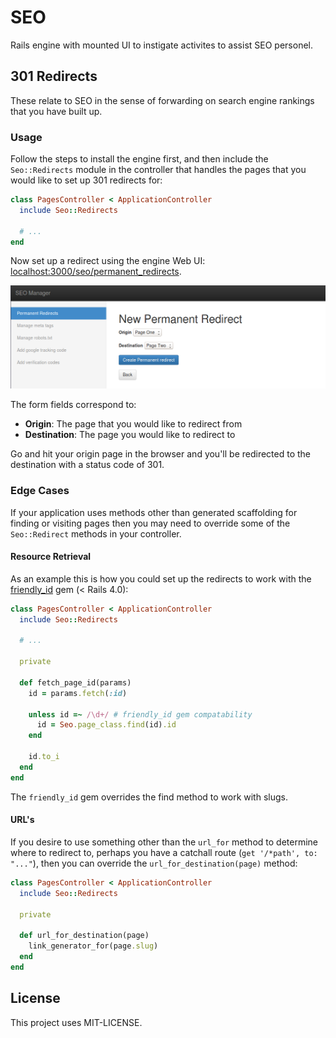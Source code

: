 SEO
===

Rails engine with mounted UI to instigate activites to assist SEO personel.

## 301 Redirects

These relate to SEO in the sense of forwarding on search engine rankings that you have built up.

### Usage

Follow the steps to install the engine first, and then include the `Seo::Redirects` module in the controller that handles the pages that you would like to set up 301 redirects for:

```ruby
class PagesController < ApplicationController
  include Seo::Redirects

  # ...
end
```

Now set up a redirect using the engine Web UI: [localhost:3000/seo/permanent_redirects](http://localhost:3000/seo/permanent_redirects).

![New permanent redirect form](docs/source/new_permanent_redirect_form.png)

The form fields correspond to:

- **Origin**: The page that you would like to redirect from
- **Destination**: The page you would like to redirect to

Go and hit your origin page in the browser and you'll be redirected to the destination with a status code of 301.

### Edge Cases

If your application uses methods other than generated scaffolding for finding or visiting pages then you may need to override some of the `Seo::Redirect` methods in your controller.

#### Resource Retrieval

As an example this is how you could set up the redirects to work with the [friendly_id](https://github.com/norman/friendly_id/tree/4.0-stable) gem (< Rails 4.0):

```ruby
class PagesController < ApplicationController
  include Seo::Redirects

  # ...

  private

  def fetch_page_id(params)
    id = params.fetch(:id)

    unless id =~ /\d+/ # friendly_id gem compatability
      id = Seo.page_class.find(id).id
    end

    id.to_i
  end
end
```

The `friendly_id` gem overrides the find method to work with slugs.

#### URL's

If you desire to use something other than the `url_for` method to determine where to redirect to, perhaps you have a catchall route (`get '/*path', to: "..."`), then you can override the `url_for_destination(page)` method:

```ruby
class PagesController < ApplicationController
  include Seo::Redirects

  private

  def url_for_destination(page)
    link_generator_for(page.slug)
  end
end
```

## License

This project uses MIT-LICENSE.
